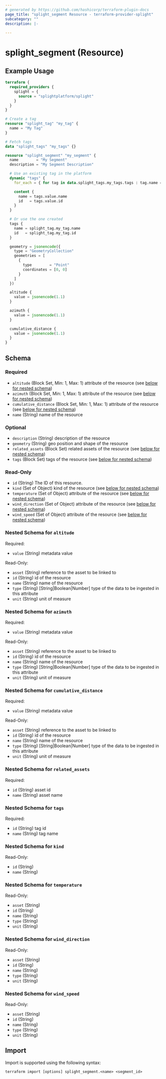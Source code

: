 ```yaml
---
# generated by https://github.com/hashicorp/terraform-plugin-docs
page_title: "splight_segment Resource - terraform-provider-splight"
subcategory: ""
description: |-
  
---
```


# splight_segment (Resource)



## Example Usage

```terraform
terraform {
  required_providers {
    splight = {
      source = "splightplatform/splight"
    }
  }
}

# Create a tag
resource "splight_tag" "my_tag" {
  name = "My Tag"
}

# Fetch tags
data "splight_tags" "my_tags" {}

resource "splight_segment" "my_segment" {
  name        = "My Segment"
  description = "My Segment Description"

  # Use an existing tag in the platform
  dynamic "tags" {
    for_each = { for tag in data.splight_tags.my_tags.tags : tag.name => tag if tag.name == "Existing Tag" }

    content {
      name = tags.value.name
      id   = tags.value.id
    }
  }

  # Or use the one created
  tags {
    name = splight_tag.my_tag.name
    id   = splight_tag.my_tag.id
  }

  geometry = jsonencode({
    type = "GeometryCollection"
    geometries = [
      {
        type        = "Point"
        coordinates = [0, 0]
      }
    ]
  })

  altitude {
    value = jsonencode(1.1)
  }

  azimuth {
    value = jsonencode(1.1)
  }

  cumulative_distance {
    value = jsonencode(1.1)
  }
}
```

<!-- schema generated by tfplugindocs -->
## Schema

### Required

- `altitude` (Block Set, Min: 1, Max: 1) attribute of the resource (see [below for nested schema](#nestedblock--altitude))
- `azimuth` (Block Set, Min: 1, Max: 1) attribute of the resource (see [below for nested schema](#nestedblock--azimuth))
- `cumulative_distance` (Block Set, Min: 1, Max: 1) attribute of the resource (see [below for nested schema](#nestedblock--cumulative_distance))
- `name` (String) name of the resource

### Optional

- `description` (String) description of the resource
- `geometry` (String) geo position and shape of the resource
- `related_assets` (Block Set) related assets of the resource (see [below for nested schema](#nestedblock--related_assets))
- `tags` (Block Set) tags of the resource (see [below for nested schema](#nestedblock--tags))

### Read-Only

- `id` (String) The ID of this resource.
- `kind` (Set of Object) kind of the resource (see [below for nested schema](#nestedatt--kind))
- `temperature` (Set of Object) attribute of the resource (see [below for nested schema](#nestedatt--temperature))
- `wind_direction` (Set of Object) attribute of the resource (see [below for nested schema](#nestedatt--wind_direction))
- `wind_speed` (Set of Object) attribute of the resource (see [below for nested schema](#nestedatt--wind_speed))

<a id="nestedblock--altitude"></a>
### Nested Schema for `altitude`

Required:

- `value` (String) metadata value

Read-Only:

- `asset` (String) reference to the asset to be linked to
- `id` (String) id of the resource
- `name` (String) name of the resource
- `type` (String) [String|Boolean|Number] type of the data to be ingested in this attribute
- `unit` (String) unit of measure


<a id="nestedblock--azimuth"></a>
### Nested Schema for `azimuth`

Required:

- `value` (String) metadata value

Read-Only:

- `asset` (String) reference to the asset to be linked to
- `id` (String) id of the resource
- `name` (String) name of the resource
- `type` (String) [String|Boolean|Number] type of the data to be ingested in this attribute
- `unit` (String) unit of measure


<a id="nestedblock--cumulative_distance"></a>
### Nested Schema for `cumulative_distance`

Required:

- `value` (String) metadata value

Read-Only:

- `asset` (String) reference to the asset to be linked to
- `id` (String) id of the resource
- `name` (String) name of the resource
- `type` (String) [String|Boolean|Number] type of the data to be ingested in this attribute
- `unit` (String) unit of measure


<a id="nestedblock--related_assets"></a>
### Nested Schema for `related_assets`

Required:

- `id` (String) asset id
- `name` (String) asset name


<a id="nestedblock--tags"></a>
### Nested Schema for `tags`

Required:

- `id` (String) tag id
- `name` (String) tag name


<a id="nestedatt--kind"></a>
### Nested Schema for `kind`

Read-Only:

- `id` (String)
- `name` (String)


<a id="nestedatt--temperature"></a>
### Nested Schema for `temperature`

Read-Only:

- `asset` (String)
- `id` (String)
- `name` (String)
- `type` (String)
- `unit` (String)


<a id="nestedatt--wind_direction"></a>
### Nested Schema for `wind_direction`

Read-Only:

- `asset` (String)
- `id` (String)
- `name` (String)
- `type` (String)
- `unit` (String)


<a id="nestedatt--wind_speed"></a>
### Nested Schema for `wind_speed`

Read-Only:

- `asset` (String)
- `id` (String)
- `name` (String)
- `type` (String)
- `unit` (String)

## Import

Import is supported using the following syntax:

```shell
terraform import [options] splight_segment.<name> <segment_id>
```
